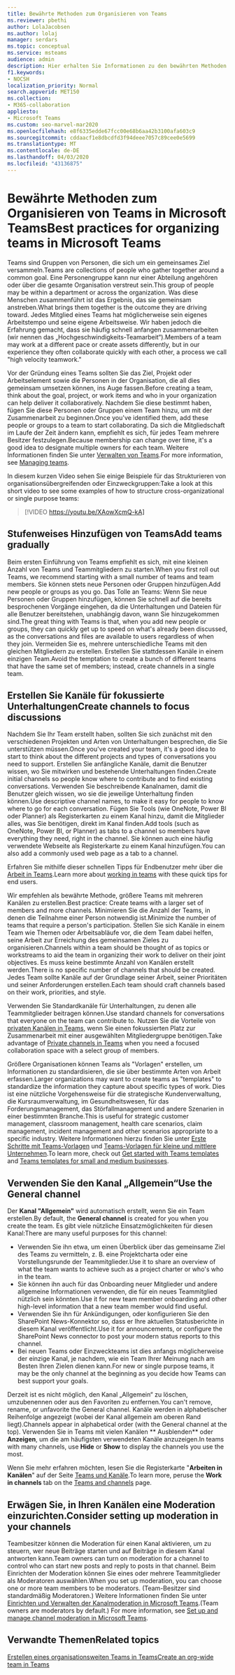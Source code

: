```yaml
---
title: Bewährte Methoden zum Organisieren von Teams
ms.reviewer: pbethi
author: LolaJacobsen
ms.author: lolaj
manager: serdars
ms.topic: conceptual
ms.service: msteams
audience: admin
description: Hier erhalten Sie Informationen zu den bewährten Methoden zum Organisieren von Teams in Microsoft Teams gemäß den Anforderungen Ihrer Organisation.
f1.keywords:
- NOCSH
localization_priority: Normal
search.appverid: MET150
ms.collection:
- M365-collaboration
appliesto:
- Microsoft Teams
ms.custom: seo-marvel-mar2020
ms.openlocfilehash: e8f6335edde67fcc00e68b6aa42b3100afa603c9
ms.sourcegitcommit: cddaacf1e8dbcdfd3f94deee7057c89cee0e5699
ms.translationtype: MT
ms.contentlocale: de-DE
ms.lasthandoff: 04/03/2020
ms.locfileid: "43136875"
---
```

<a name="best-practices-for-organizing-teams-in-microsoft-teams"></a><span data-ttu-id="b2794-103">Bewährte Methoden zum Organisieren von Teams in Microsoft Teams</span><span class="sxs-lookup"><span data-stu-id="b2794-103">Best practices for organizing teams in Microsoft Teams</span></span>
======================================================

<span data-ttu-id="b2794-104">Teams sind Gruppen von Personen, die sich um ein gemeinsames Ziel versammeln.</span><span class="sxs-lookup"><span data-stu-id="b2794-104">Teams are collections of people who gather together around a common goal.</span></span> <span data-ttu-id="b2794-105">Eine Personengruppe kann nur einer Abteilung angehören oder über die gesamte Organisation verstreut sein.</span><span class="sxs-lookup"><span data-stu-id="b2794-105">This group of people may be within a department or across the organization.</span></span> <span data-ttu-id="b2794-106">Was diese Menschen zusammenführt ist das Ergebnis, das sie gemeinsam anstreben.</span><span class="sxs-lookup"><span data-stu-id="b2794-106">What brings them together is the outcome they are driving toward.</span></span> <span data-ttu-id="b2794-107">Jedes Mitglied eines Teams hat möglicherweise sein eigenes Arbeitstempo und seine eigene Arbeitsweise. Wir haben jedoch die Erfahrung gemacht, dass sie häufig schnell anfangen zusammenarbeiten (wir nennen das „Hochgeschwindigkeits-Teamarbeit“).</span><span class="sxs-lookup"><span data-stu-id="b2794-107">Members of a team may work at a different pace or create assets differently, but in our experience they often collaborate quickly with each other, a process we call "high velocity teamwork."</span></span>  

<span data-ttu-id="b2794-108">Vor der Gründung eines Teams sollten Sie das Ziel, Projekt oder Arbeitselement sowie die Personen in der Organisation, die all dies gemeinsam umsetzen können, ins Auge fassen.</span><span class="sxs-lookup"><span data-stu-id="b2794-108">Before creating a team, think about the goal, project, or work items and who in your organization can help deliver it collaboratively.</span></span> <span data-ttu-id="b2794-109">Nachdem Sie diese bestimmt haben, fügen Sie diese Personen oder Gruppen einem Team hinzu, um mit der Zusammenarbeit zu beginnen.</span><span class="sxs-lookup"><span data-stu-id="b2794-109">Once you've identified them, add these people or groups to a team to start collaborating.</span></span> <span data-ttu-id="b2794-110">Da sich die Mitgliedschaft im Laufe der Zeit ändern kann, empfiehlt es sich, für jedes Team mehrere Besitzer festzulegen.</span><span class="sxs-lookup"><span data-stu-id="b2794-110">Because membership can change over time, it's a good idea to designate multiple owners for each team.</span></span> <span data-ttu-id="b2794-111">Weitere Informationen finden Sie unter [Verwalten von Teams](https://support.office.com/article/Teams-and-Channels-df38ae23-8f85-46d3-b071-cb11b9de5499).</span><span class="sxs-lookup"><span data-stu-id="b2794-111">For more information, see [Managing teams](https://support.office.com/article/Teams-and-Channels-df38ae23-8f85-46d3-b071-cb11b9de5499).</span></span>

<span data-ttu-id="b2794-112">In diesem kurzen Video sehen Sie einige Beispiele für das Strukturieren von organisationsübergreifenden oder Einzweckgruppen:</span><span class="sxs-lookup"><span data-stu-id="b2794-112">Take a look at this short video to see some examples of how to structure cross-organizational or single purpose teams:</span></span>

> [!VIDEO https://youtu.be/XAowXcmQ-kA]

## <a name="add-teams-gradually"></a><span data-ttu-id="b2794-113">Stufenweises Hinzufügen von Teams</span><span class="sxs-lookup"><span data-stu-id="b2794-113">Add teams gradually</span></span>

<span data-ttu-id="b2794-114">Beim ersten Einführung von Teams empfiehlt es sich, mit eine kleinen Anzahl von Teams und Teammitgliedern zu starten.</span><span class="sxs-lookup"><span data-stu-id="b2794-114">When you first roll out Teams, we recommend starting with a small number of teams and team members.</span></span> <span data-ttu-id="b2794-115">Sie können stets neue Personen oder Gruppen hinzufügen.</span><span class="sxs-lookup"><span data-stu-id="b2794-115">Add new people or groups as you go.</span></span> <span data-ttu-id="b2794-116">Das Tolle an Teams: Wenn Sie neue Personen oder Gruppen hinzufügen, können Sie schnell auf die bereits besprochenen Vorgänge eingehen, da die Unterhaltungen und Dateien für alle Benutzer bereitstehen, unabhängig davon, wann Sie hinzugekommen sind.</span><span class="sxs-lookup"><span data-stu-id="b2794-116">The great thing with Teams is that, when you add new people or groups, they can quickly get up to speed on what's already been discussed, as the conversations and files are available to users regardless of when they join.</span></span> <span data-ttu-id="b2794-117">Vermeiden Sie es, mehrere unterschiedliche Teams mit den gleichen Mitgliedern zu erstellen. Erstellen Sie stattdessen Kanäle in einem einzigen Team.</span><span class="sxs-lookup"><span data-stu-id="b2794-117">Avoid the temptation to create a bunch of different teams that have the same set of members; instead, create channels in a single team.</span></span>

## <a name="create-channels-to-focus-discussions"></a><span data-ttu-id="b2794-118">Erstellen Sie Kanäle für fokussierte Unterhaltungen</span><span class="sxs-lookup"><span data-stu-id="b2794-118">Create channels to focus discussions</span></span>

<span data-ttu-id="b2794-119">Nachdem Sie Ihr Team erstellt haben, sollten Sie sich zunächst mit den verschiedenen Projekten und Arten von Unterhaltungen besprechen, die Sie unterstützen müssen.</span><span class="sxs-lookup"><span data-stu-id="b2794-119">Once you've created your team, it's a good idea to start to think about the different projects and types of conversations you need to support.</span></span> <span data-ttu-id="b2794-120">Erstellen Sie anfängliche Kanäle, damit die Benutzer wissen, wo Sie mitwirken und bestehende Unterhaltungen finden.</span><span class="sxs-lookup"><span data-stu-id="b2794-120">Create initial channels so people know where to contribute and to find existing conversations.</span></span> <span data-ttu-id="b2794-121">Verwenden Sie beschreibende Kanalnamen, damit die Benutzer gleich wissen, wo sie die jeweilige Unterhaltung finden können.</span><span class="sxs-lookup"><span data-stu-id="b2794-121">Use descriptive channel names, to make it easy for people to know where to go for each conversation.</span></span> <span data-ttu-id="b2794-122">Fügen Sie Tools (wie OneNote, Power BI oder Planner) als Registerkarten zu einem Kanal hinzu, damit die Mitglieder alles, was Sie benötigen, direkt im Kanal finden.</span><span class="sxs-lookup"><span data-stu-id="b2794-122">Add tools (such as OneNote, Power BI, or Planner) as tabs to a channel so members have everything they need, right in the channel.</span></span> <span data-ttu-id="b2794-123">Sie können auch eine häufig verwendete Webseite als Registerkarte zu einem Kanal hinzufügen.</span><span class="sxs-lookup"><span data-stu-id="b2794-123">You can also add a commonly used web page as a tab to a channel.</span></span> 

<span data-ttu-id="b2794-124">Erfahren Sie mithilfe dieser schnellen Tipps für Endbenutzer mehr über die [Arbeit in Teams](https://support.office.com/article/teams-and-channels-df38ae23-8f85-46d3-b071-cb11b9de5499#ID0EAABAAA=Work_in_teams).</span><span class="sxs-lookup"><span data-stu-id="b2794-124">Learn more about [working in teams](https://support.office.com/article/teams-and-channels-df38ae23-8f85-46d3-b071-cb11b9de5499#ID0EAABAAA=Work_in_teams) with these quick tips for end users.</span></span> 

<span data-ttu-id="b2794-125">Wir empfehlen als bewährte Methode, größere Teams mit mehreren Kanälen zu erstellen.</span><span class="sxs-lookup"><span data-stu-id="b2794-125">Best practice: Create teams with a larger set of members and more channels.</span></span> <span data-ttu-id="b2794-126">Minimieren Sie die Anzahl der Teams, in denen die Teilnahme einer Person notwendig ist.</span><span class="sxs-lookup"><span data-stu-id="b2794-126">Minimize the number of teams that require a person's participation.</span></span> <span data-ttu-id="b2794-127">Stellen Sie sich Kanäle in einem Team wie Themen oder Arbeitsabläufe vor, die dem Team dabei helfen, seine Arbeit zur Erreichung des gemeinsamen Zieles zu organisieren.</span><span class="sxs-lookup"><span data-stu-id="b2794-127">Channels within a team should be thought of as topics or workstreams to aid the team in organizing their work to deliver on their joint objectives.</span></span> <span data-ttu-id="b2794-128">Es muss keine bestimmte Anzahl von Kanälen erstellt werden.</span><span class="sxs-lookup"><span data-stu-id="b2794-128">There is no specific number of channels that should be created.</span></span> <span data-ttu-id="b2794-129">Jedes Team sollte Kanäle auf der Grundlage seiner Arbeit, seiner Prioritäten und seiner Anforderungen erstellen.</span><span class="sxs-lookup"><span data-stu-id="b2794-129">Each team should craft channels based on their work, priorities, and style.</span></span> 

<span data-ttu-id="b2794-130">Verwenden Sie Standardkanäle für Unterhaltungen, zu denen alle Teammitglieder beitragen können.</span><span class="sxs-lookup"><span data-stu-id="b2794-130">Use standard channels for conversations that everyone on the team can contribute to.</span></span> <span data-ttu-id="b2794-131">Nutzen Sie die Vorteile von [privaten Kanälen in Teams](private-channels.md), wenn Sie einen fokussierten Platz zur Zusammenarbeit mit einer ausgewählten Mitgliedergruppe benötigen.</span><span class="sxs-lookup"><span data-stu-id="b2794-131">Take advantage of [Private channels in Teams](private-channels.md) when you need a focused collaboration space with a select group of members.</span></span>

<span data-ttu-id="b2794-132">Größere Organisationen können Teams als "Vorlagen" erstellen, um Informationen zu standardisieren, die sie über bestimmte Arten von Arbeit erfassen.</span><span class="sxs-lookup"><span data-stu-id="b2794-132">Larger organizations may want to create teams as "templates" to standardize the information they capture about specific types of work.</span></span> <span data-ttu-id="b2794-133">Dies ist eine nützliche Vorgehensweise für die strategische Kundenverwaltung, die Kursraumverwaltung, im Gesundheitswesen, für das Forderungsmanagement, das Störfallmanagement und andere Szenarien in einer bestimmten Branche.</span><span class="sxs-lookup"><span data-stu-id="b2794-133">This is useful for strategic customer management, classroom management, health care scenarios, claim management, incident management and other scenarios appropriate to a specific industry.</span></span> <span data-ttu-id="b2794-134">Weitere Informationen hierzu finden Sie unter [Erste Schritte mit Teams-Vorlagen](get-started-with-teams-templates.md) und [Teams-Vorlagen für kleine und mittlere Unternehmen](smb-templates.md).</span><span class="sxs-lookup"><span data-stu-id="b2794-134">To learn more, check out [Get started with Teams templates](get-started-with-teams-templates.md) and [Teams templates for small and medium businesses](smb-templates.md).</span></span>

## <a name="use-the-general-channel"></a><span data-ttu-id="b2794-135">Verwenden Sie den Kanal „Allgemein“</span><span class="sxs-lookup"><span data-stu-id="b2794-135">Use the General channel</span></span>

<span data-ttu-id="b2794-136">Der **Kanal "Allgemein"** wird automatisch erstellt, wenn Sie ein Team erstellen.</span><span class="sxs-lookup"><span data-stu-id="b2794-136">By default, the **General channel** is created for you when you create the team.</span></span> <span data-ttu-id="b2794-137">Es gibt viele nützliche Einsatzmöglichkeiten für diesen Kanal:</span><span class="sxs-lookup"><span data-stu-id="b2794-137">There are many useful purposes for this channel:</span></span>

- <span data-ttu-id="b2794-138">Verwenden Sie ihn etwa, um einen Überblick über das gemeinsame Ziel des Teams zu vermitteln, z. B. eine Projektcharta oder eine Vorstellungsrunde der Teammitglieder.</span><span class="sxs-lookup"><span data-stu-id="b2794-138">Use it to share an overview of what the team wants to achieve such as a project charter or who's who in the team.</span></span>
- <span data-ttu-id="b2794-139">Sie können ihn auch für das Onboarding neuer Mitglieder und andere allgemeine Informationen verwenden, die für ein neues Teammitglied nützlich sein könnten.</span><span class="sxs-lookup"><span data-stu-id="b2794-139">Use it for new team member onboarding and other high-level information that a new team member would find useful.</span></span>
- <span data-ttu-id="b2794-140">Verwenden Sie ihn für Ankündigungen, oder konfigurieren Sie den SharePoint News-Konnektor so, dass er Ihre aktuellen Statusberichte in diesem Kanal veröffentlicht.</span><span class="sxs-lookup"><span data-stu-id="b2794-140">Use it for announcements, or configure the SharePoint News connector to post your modern status reports to this channel.</span></span>  
- <span data-ttu-id="b2794-141">Bei neuen Teams oder Einzweckteams ist dies anfangs möglicherweise der einzige Kanal, je nachdem, wie ein Team Ihrer Meinung nach am Besten Ihren Zielen dienen kann.</span><span class="sxs-lookup"><span data-stu-id="b2794-141">For new or single purpose teams, it may be the only channel at the beginning as you decide how Teams can best support your goals.</span></span>

<span data-ttu-id="b2794-142">Derzeit ist es nicht möglich, den Kanal „Allgemein“ zu löschen, umzubenennen oder aus den Favoriten zu entfernen.</span><span class="sxs-lookup"><span data-stu-id="b2794-142">You can't remove, rename, or unfavorite the General channel.</span></span> <span data-ttu-id="b2794-143">Kanäle werden in alphabetischer Reihenfolge angezeigt (wobei der Kanal allgemein am oberen Rand liegt).</span><span class="sxs-lookup"><span data-stu-id="b2794-143">Channels appear in alphabetical order (with the General channel at the top).</span></span> <span data-ttu-id="b2794-144">Verwenden Sie in Teams mit vielen Kanälen \*\* Ausblenden\*\* oder **Anzeigen**, um die am häufigsten verwendeten Kanäle anzuzeigen.</span><span class="sxs-lookup"><span data-stu-id="b2794-144">In teams with many channels, use **Hide** or **Show** to display the channels you use the most.</span></span>

<span data-ttu-id="b2794-145">Wenn Sie mehr erfahren möchten, lesen Sie die Registerkarte "**Arbeiten in Kanälen**" auf der Seite [Teams und Kanäle](https://support.office.com/article/teams-and-channels-df38ae23-8f85-46d3-b071-cb11b9de5499#ID0EAABAAA=Work_in_channels).</span><span class="sxs-lookup"><span data-stu-id="b2794-145">To learn more, peruse the **Work in channels** tab on the [Teams and channels](https://support.office.com/article/teams-and-channels-df38ae23-8f85-46d3-b071-cb11b9de5499#ID0EAABAAA=Work_in_channels) page.</span></span>



## <a name="consider-setting-up-moderation-in-your-channels"></a><span data-ttu-id="b2794-146">Erwägen Sie, in Ihren Kanälen eine Moderation einzurichten.</span><span class="sxs-lookup"><span data-stu-id="b2794-146">Consider setting up moderation in your channels</span></span>

<span data-ttu-id="b2794-147">Teambesitzer können die Moderation für einen Kanal aktivieren, um zu steuern, wer neue Beiträge starten und auf Beiträge in diesem Kanal antworten kann.</span><span class="sxs-lookup"><span data-stu-id="b2794-147">Team owners can turn on moderation for a channel to control who can start new posts and reply to posts in that channel.</span></span> <span data-ttu-id="b2794-148">Beim Einrichten der Moderation können Sie eines oder mehrere Teammitglieder als Moderatoren auswählen.</span><span class="sxs-lookup"><span data-stu-id="b2794-148">When you set up moderation, you can choose one or more team members to be moderators.</span></span> <span data-ttu-id="b2794-149">(Team-Besitzer sind standardmäßig Moderatoren.) Weitere Informationen finden Sie unter [Einrichten und Verwalten der Kanalmoderation in Microsoft Teams](manage-channel-moderation-in-teams.md).</span><span class="sxs-lookup"><span data-stu-id="b2794-149">(Team owners are moderators by default.) For more information, see [Set up and manage channel moderation in Microsoft Teams](manage-channel-moderation-in-teams.md).</span></span>

## <a name="related-topics"></a><span data-ttu-id="b2794-150">Verwandte Themen</span><span class="sxs-lookup"><span data-stu-id="b2794-150">Related topics</span></span>

[<span data-ttu-id="b2794-151">Erstellen eines organisationsweiten Teams in Teams</span><span class="sxs-lookup"><span data-stu-id="b2794-151">Create an org-wide team in Teams</span></span>](create-an-org-wide-team.md)
